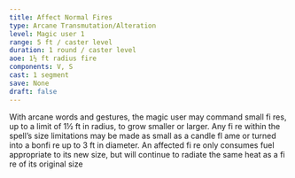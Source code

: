 ```yaml
---
title: Affect Normal Fires
type: Arcane Transmutation/Alteration
level: Magic user 1
range: 5 ft / caster level
duration: 1 round / caster level
aoe: 1½ ft radius fire
components: V, S
cast: 1 segment
save: None
draft: false
---
```


With arcane words and gestures, the magic user may command small fi res, up to a limit of 1½ ft in radius, to grow smaller or larger. Any fi re within the spell’s size limitations may be made as small as a candle fl ame or turned into a bonfi re up to 3 ft in diameter. An affected fi re only consumes fuel appropriate to its new size, but will continue to radiate the same heat as a fi re of its original size
